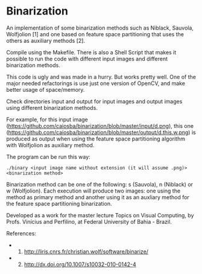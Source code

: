 Binarization
============

An implementation of some binarization methods such as Niblack, Sauvola, Wolfjolion [1] and one based on feature space partitioning that uses the others as auxiliary methods [2].

Compile using the Makefile. There is also a Shell Script that makes it possible to run the code with different input images and different binarization methods.

This code is ugly and was made in a hurry. But works pretty well. One of the major needed refactorings is use just one version of OpenCV, and make better usage of space/memory.

Check directories input and output for input images and output images using different binarization methods.

For example, for this input image (https://github.com/caiosba/binarization/blob/master/input/d.png), this one (https://github.com/caiosba/binarization/blob/master/output/d.this.w.png) is produced as output when using the feature space partitioning algorithm with Wolfjolion as auxiliary method.

The program can be run this way:

`./binary <input image name without extension (it will assume .png)> <binarization method>`

Binarization method can be one of the following: s (Sauvola), n (Niblack) or w (Wolfjolion). Each execution will produce two images: one using the method as primary method and another using it as an auxliary method for the feature space partitioning binarization.

Developed as a work for the master lecture Topics on Visual Computing, by Profs. Vinícius and Perfilino, at Federal University of Bahia - Brazil.

References:

* 1. http://liris.cnrs.fr/christian.wolf/software/binarize/
* 2. http://dx.doi.org/10.1007/s10032-010-0142-4
